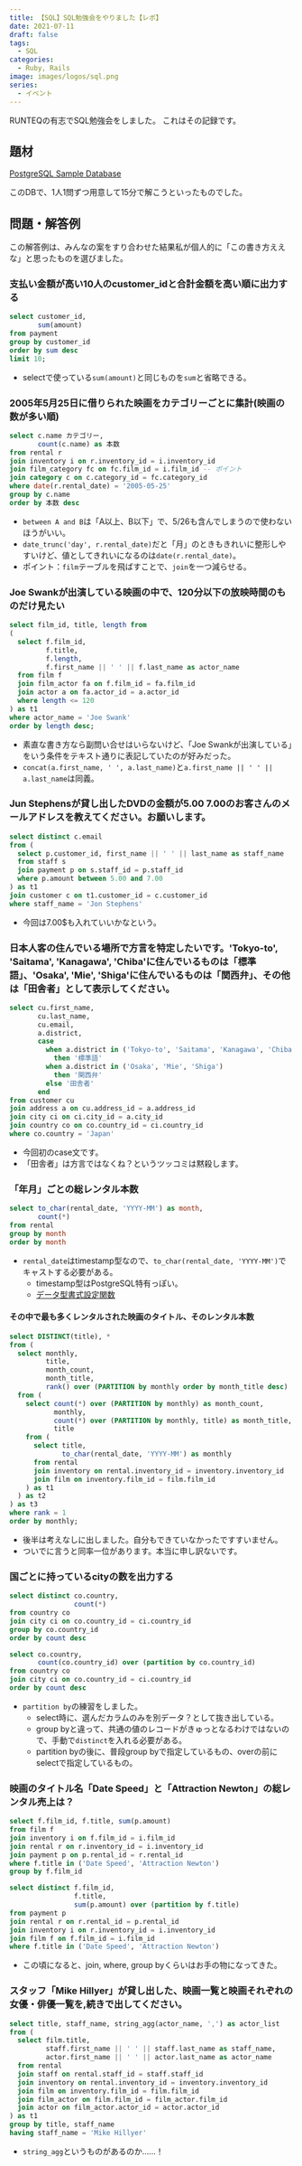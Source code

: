 ```yaml
---
title: 【SQL】SQL勉強会をやりました【レポ】
date: 2021-07-11
draft: false
tags:
  - SQL
categories:
  - Ruby, Rails
image: images/logos/sql.png
series:
  - イベント
---
```


RUNTEQの有志でSQL勉強会をしました。
これはその記録です。

## 題材

[PostgreSQL Sample Database](https://www.postgresqltutorial.com/postgresql-sample-database/)

このDBで、1人1問ずつ用意して15分で解こうといったものでした。



## 問題・解答例

この解答例は、みんなの案をすり合わせた結果私が個人的に「この書き方ええな」と思ったものを選びました。


### 支払い金額が高い10人のcustomer_idと合計金額を高い順に出力する

```sql
select customer_id,
       sum(amount)
from payment
group by customer_id
order by sum desc
limit 10;
```

- selectで使っている`sum(amount)`と同じものを`sum`と省略できる。


### 2005年5月25日に借りられた映画をカテゴリーごとに集計(映画の数が多い順)

```sql
select c.name カテゴリー,
       count(c.name) as 本数
from rental r
join inventory i on r.inventory_id = i.inventory_id
join film_category fc on fc.film_id = i.film_id -- ポイント
join category c on c.category_id = fc.category_id
where date(r.rental_date) = '2005-05-25'
group by c.name
order by 本数 desc
```

- `between A and B`は「A以上、B以下」で、5/26も含んでしまうので使わないほうがいい。
- `date_trunc('day', r.rental_date)`だと「月」のときもきれいに整形しやすいけど、値としてきれいになるのは`date(r.rental_date)`。
- ポイント：`film`テーブルを飛ばすことで、`join`を一つ減らせる。


### Joe Swankが出演している映画の中で、120分以下の放映時間のものだけ見たい

```sql
select film_id, title, length from
(
  select f.film_id,
         f.title,
         f.length,
         f.first_name || ' ' || f.last_name as actor_name
  from film f
  join film_actor fa on f.film_id = fa.film_id
  join actor a on fa.actor_id = a.actor_id
  where length <= 120
) as t1
where actor_name = 'Joe Swank'
order by length desc;
```

- 素直な書き方なら副問い合せはいらないけど、「Joe Swankが出演している」をいう条件をテキスト通りに表記していたのが好みだった。
- `concat(a.first_name, ' ', a.last_name)`と`a.first_name || ' ' || a.last_name`は同義。


### Jun Stephensが貸し出したDVDの金額が5.00$~7.00$のお客さんのメールアドレスを教えてください。お願いします。

```sql
select distinct c.email
from (
  select p.customer_id, first_name || ' ' || last_name as staff_name
  from staff s
  join payment p on s.staff_id = p.staff_id
  where p.amount between 5.00 and 7.00
) as t1
join customer c on t1.customer_id = c.customer_id
where staff_name = 'Jon Stephens'
```

- 今回は7.00$も入れていいかなという。


### 日本人客の住んでいる場所で方言を特定したいです。'Tokyo-to', 'Saitama', 'Kanagawa', 'Chiba'に住んでいるものは「標準語」、'Osaka', 'Mie', 'Shiga'に住んでいるものは「関西弁」、その他は「田舎者」として表示してください。

```sql
select cu.first_name,
       cu.last_name,
       cu.email,
       a.district,
       case
         when a.district in ('Tokyo-to', 'Saitama', 'Kanagawa', 'Chiba')
           then '標準語'
         when a.district in ('Osaka', 'Mie', 'Shiga')
           then '関西弁'
         else '田舎者'
       end
from customer cu
join address a on cu.address_id = a.address_id
join city ci on ci.city_id = a.city_id
join country co on co.country_id = ci.country_id
where co.country = 'Japan'
```

- 今回初のcase文です。
- 「田舎者」は方言ではなくね？というツッコミは黙殺します。


### 「年月」ごとの総レンタル本数

```sql
select to_char(rental_date, 'YYYY-MM') as month,
       count(*)
from rental
group by month
order by month
```

- `rental_date`はtimestamp型なので、`to_char(rental_date, 'YYYY-MM')`でキャストする必要がある。
  - timestamp型はPostgreSQL特有っぽい。
  - [データ型書式設定関数](https://www.postgresql.jp/document/9.2/html/functions-formatting.html)

#### その中で最も多くレンタルされた映画のタイトル、そのレンタル本数

```sql
select DISTINCT(title), *
from (
  select monthly,
         title,
         month_count,
         month_title,
         rank() over (PARTITION by monthly order by month_title desc)
  from (
    select count(*) over (PARTITION by monthly) as month_count,
           monthly,
           count(*) over (PARTITION by monthly, title) as month_title,
           title
    from (
      select title,
             to_char(rental_date, 'YYYY-MM') as monthly
      from rental
      join inventory on rental.inventory_id = inventory.inventory_id
      join film on inventory.film_id = film.film_id
    ) as t1
  ) as t2
) as t3
where rank = 1
order by monthly;
```

- 後半は考えなしに出しました。自分もできていなかったですすいません。
- ついでに言うと同率一位があります。本当に申し訳ないです。


### 国ごとに持っているcityの数を出力する

```sql
select distinct co.country,
                count(*)
from country co
join city ci on co.country_id = ci.country_id
group by co.country_id
order by count desc
```

```sql
select co.country,
       count(co.country_id) over (partition by co.country_id)
from country co
join city ci on co.country_id = ci.country_id
order by count desc
```

- `partition by`の練習をしました。
  - select時に、選んだカラムのみを別データ？として抜き出している。
  - group byと違って、共通の値のレコードがきゅっとなるわけではないので、手動で`distinct`を入れる必要がある。
  - partition byの後に、普段group byで指定しているもの、overの前にselectで指定しているもの。


### 映画のタイトル名「Date Speed」と「Attraction Newton」の総レンタル売上は？

```sql
select f.film_id, f.title, sum(p.amount)
from film f
join inventory i on f.film_id = i.film_id
join rental r on r.inventory_id = i.inventory_id
join payment p on p.rental_id = r.rental_id
where f.title in ('Date Speed', 'Attraction Newton')
group by f.film_id
```

```sql
select distinct f.film_id,
                f.title,
                sum(p.amount) over (partition by f.title)
from payment p
join rental r on r.rental_id = p.rental_id
join inventory i on r.inventory_id = i.inventory_id
join film f on f.film_id = i.film_id
where f.title in ('Date Speed', 'Attraction Newton')
```

- この頃になると、join, where, group byくらいはお手の物になってきた。


### スタッフ「Mike Hillyer」が貸し出した、映画一覧と映画それぞれの女優・俳優一覧を,続きで出してください。

```sql
select title, staff_name, string_agg(actor_name, ',') as actor_list
from (
  select film.title,
         staff.first_name || ' ' || staff.last_name as staff_name,
         actor.first_name || ' ' || actor.last_name as actor_name
  from rental
  join staff on rental.staff_id = staff.staff_id
  join inventory on rental.inventory_id = inventory.inventory_id
  join film on inventory.film_id = film.film_id
  join film_actor on film.film_id = film_actor.film_id
  join actor on film_actor.actor_id = actor.actor_id
) as t1
group by title, staff_name
having staff_name = 'Mike Hillyer'
```

- `string_agg`というものがあるのか……！
